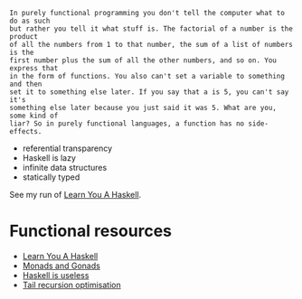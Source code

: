 ```
In purely functional programming you don't tell the computer what to do as such
but rather you tell it what stuff is. The factorial of a number is the product
of all the numbers from 1 to that number, the sum of a list of numbers is the
first number plus the sum of all the other numbers, and so on. You express that
in the form of functions. You also can't set a variable to something and then
set it to something else later. If you say that a is 5, you can't say it's
something else later because you just said it was 5. What are you, some kind of
liar? So in purely functional languages, a function has no side-effects. 
```

- referential transparency
- Haskell is lazy
- infinite data structures
- statically typed

See my run of [Learn You A Haskell](learn-you-a-haskell).

# Functional resources
- [Learn You A Haskell](http://learnyouahaskell.com/chapters)
- [Monads and Gonads](https://www.youtube.com/watch?v=b0EF0VTs9Dc)
- [Haskell is useless](https://www.youtube.com/watch?v=iSmkqocn0oQ)
- [Tail recursion optimisation](https://www.quora.com/What-is-tail-recursion-Why-is-it-so-bad)

